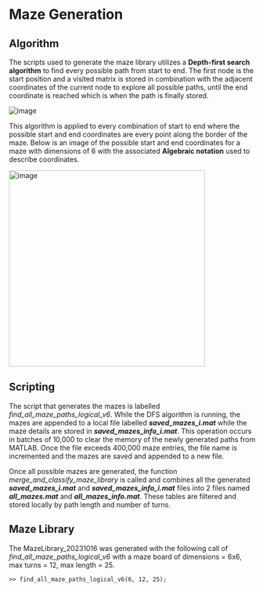 # Maze Generation
## Algorithm
The scripts used to generate the maze library utilizes a **Depth-first search algorithm** to find every possible path from start to end. The first node is the start position and a visited matrix is stored in combination with the adjacent coordinates of the current node to explore all possible paths, until the end coordinate is reached which is when the path is finally stored.

![image](https://github.com/Multitask-Unified-Suite-for-Expts/M-USE_SupportFileGeneration/assets/71558911/7c19ec01-ac1f-4e4a-a1f5-1365c5dd15e4)

This algorithm is applied to every combination of start to end where the possible start and end coordinates are every point along the border of the maze. Below is an image of the possible start and end coordinates for a maze with dimensions of 6 with the associated **Algebraic notation** used to describe coordinates.
 <br/>

<img width="400" alt="image" src="https://github.com/Multitask-Unified-Suite-for-Expts/M-USE_SupportFileGeneration/assets/71558911/b139f1bd-c5e2-44d1-a6cd-b42abe68ae14">

## Scripting

The script that generates the mazes is labelled _find_all_maze_paths_logical_v6_. While the DFS algorithm is running, the mazes are appended to a local file labelled **_saved_mazes_i.mat_** while the maze details are stored in **_saved_mazes_info_i.mat_**. This operation occurs in batches of 10,000 to clear the memory of the newly generated paths from MATLAB. Once the file exceeds 400,000 maze entries, the file name is incremented and the mazes are saved and appended to a new file. 

Once all possible mazes are generated, the function _merge_and_classify_maze_library_ is called and combines all the generated **_saved_mazes_i.mat_** and **_saved_mazes_info_i.mat_** files into 2 files named **_all_mazes.mat_** and **_all_mazes_info.mat_**. These tables are filtered and stored locally by path length and number of turns. 

## Maze Library
The MazeLibrary_20231016 was generated with the following call of _find_all_maze_paths_logical_v6_ with a maze board of dimensions = 6x6, max turns = 12, max length = 25. 

```
>> find_all_maze_paths_logical_v6(6, 12, 25);
```

